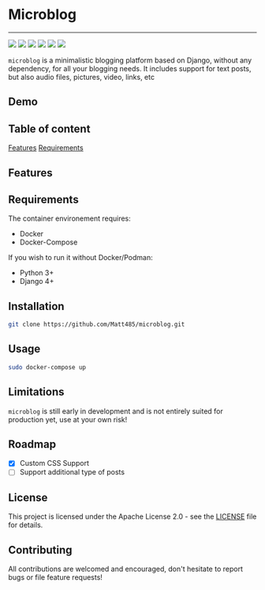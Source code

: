 # Microblog
___
![](https://img.shields.io/github/license/Matt485/microblog#)
![](https://img.shields.io/github/actions/workflow/status/Matt485/microblog/django.yml)
![](https://img.shields.io/github/languages/code-size/matt485/microblog)
![](https://img.shields.io/github/issues/matt485/microblog)
![](https://img.shields.io/github/commit-activity/m/matt485/microblog)
![](https://img.shields.io/osslifecycle/matt485/microblog)

`microblog` is a minimalistic blogging platform based on Django, without any dependency, for all your blogging needs. It includes support for text posts, but also audio files, pictures, video, links, etc

## Demo


## Table of content

[Features](#features)
[Requirements](#requirements)

## Features

## Requirements

The container environement requires:
- Docker
- Docker-Compose

If you wish to run it without Docker/Podman:

- Python 3+
- Django 4+

## Installation 

```bash
git clone https://github.com/Matt485/microblog.git
```

## Usage

```bash
sudo docker-compose up
```

## Limitations

`microblog` is still early in development and is not entirely suited for production yet, use at your own risk!

## Roadmap
- [x] Custom CSS Support
- [ ] Support additional type of posts

## License
This project is licensed under the Apache License 2.0 - see the [LICENSE](LICENSE) file for details.

## Contributing
All contributions are welcomed and encouraged, don't hesitate to report bugs or file feature requests!
